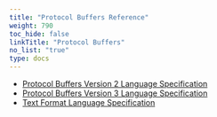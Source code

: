 ```yaml
---
title: "Protocol Buffers Reference"
weight: 790
toc_hide: false
linkTitle: "Protocol Buffers"
no_list: "true"
type: docs
---
```



*   [Protocol Buffers Version 2 Language Specification](/docs/reference/protobuf/proto2-spec)
*   [Protocol Buffers Version 3 Language Specification](/docs/reference/protobuf/proto3-spec)
*   [Text Format Language Specification](/docs/reference/protobuf/textformat-spec)
